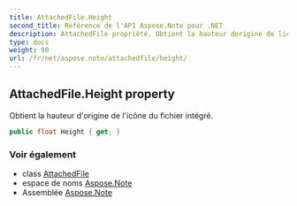 ```yaml
---
title: AttachedFile.Height
second_title: Référence de l'API Aspose.Note pour .NET
description: AttachedFile propriété. Obtient la hauteur dorigine de licône du fichier intégré.
type: docs
weight: 90
url: /fr/net/aspose.note/attachedfile/height/
---
```

## AttachedFile.Height property

Obtient la hauteur d'origine de l'icône du fichier intégré.

```csharp
public float Height { get; }
```

### Voir également

* class [AttachedFile](../)
* espace de noms [Aspose.Note](../../attachedfile/)
* Assemblée [Aspose.Note](../../../)


